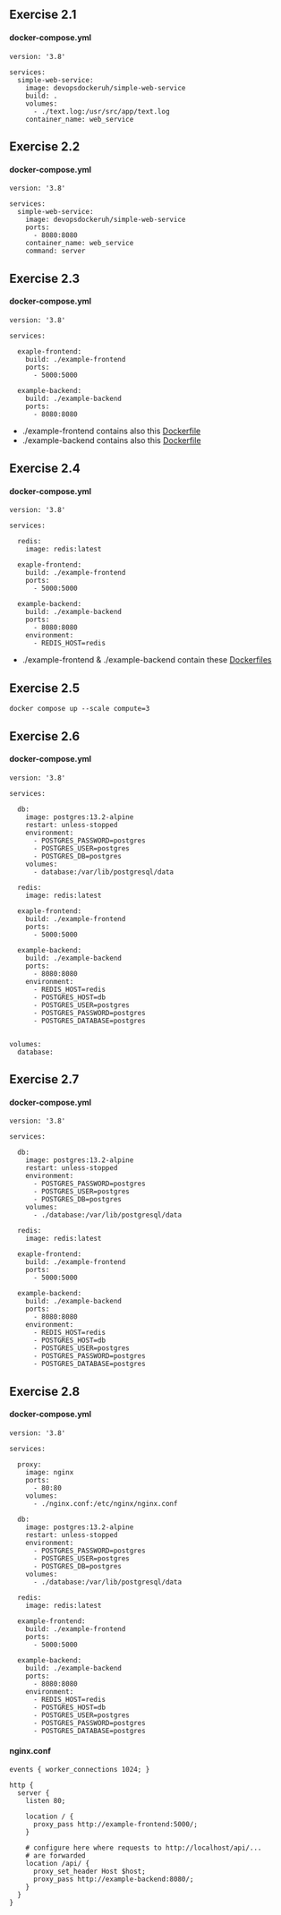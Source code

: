 ## Exercise 2.1

#### docker-compose.yml
```
version: '3.8'

services:
  simple-web-service:
    image: devopsdockeruh/simple-web-service
    build: .
    volumes:
      - ./text.log:/usr/src/app/text.log
    container_name: web_service
```

## Exercise 2.2

#### docker-compose.yml

```
version: '3.8'

services:
  simple-web-service:
    image: devopsdockeruh/simple-web-service
    ports:
      - 8080:8080
    container_name: web_service
    command: server
```

## Exercise 2.3

#### docker-compose.yml
```
version: '3.8'

services:

  exaple-frontend:
    build: ./example-frontend
    ports:
      - 5000:5000

  example-backend:
    build: ./example-backend
    ports:
      - 8080:8080
```

- ./example-frontend contains also this [Dockerfile](https://github.com/Desipeli/devopswithdocker2023/blob/main/part1/README.md#exercise-112)
- ./example-backend contains also this [Dockerfile](https://github.com/Desipeli/devopswithdocker2023/blob/main/part1/README.md#exercise-113)

## Exercise 2.4

#### docker-compose.yml

```
version: '3.8'

services:

  redis:
    image: redis:latest

  exaple-frontend:
    build: ./example-frontend
    ports:
      - 5000:5000

  example-backend:
    build: ./example-backend
    ports:
      - 8080:8080
    environment:
      - REDIS_HOST=redis
```
- ./example-frontend & ./example-backend contain these [Dockerfiles](https://github.com/Desipeli/devopswithdocker2023/blob/main/part1/README.md#exercise-114)

## Exercise 2.5

`docker compose up --scale compute=3`

## Exercise 2.6

#### docker-compose.yml
```
version: '3.8'

services:

  db:
    image: postgres:13.2-alpine
    restart: unless-stopped
    environment:
      - POSTGRES_PASSWORD=postgres
      - POSTGRES_USER=postgres
      - POSTGRES_DB=postgres
    volumes:
      - database:/var/lib/postgresql/data
      
  redis:
    image: redis:latest

  exaple-frontend:
    build: ./example-frontend
    ports:
      - 5000:5000

  example-backend:
    build: ./example-backend
    ports:
      - 8080:8080
    environment:
      - REDIS_HOST=redis
      - POSTGRES_HOST=db
      - POSTGRES_USER=postgres
      - POSTGRES_PASSWORD=postgres
      - POSTGRES_DATABASE=postgres


volumes:
  database:
```

## Exercise 2.7

#### docker-compose.yml
```
version: '3.8'

services:

  db:
    image: postgres:13.2-alpine
    restart: unless-stopped
    environment:
      - POSTGRES_PASSWORD=postgres
      - POSTGRES_USER=postgres
      - POSTGRES_DB=postgres
    volumes:
      - ./database:/var/lib/postgresql/data
      
  redis:
    image: redis:latest

  exaple-frontend:
    build: ./example-frontend
    ports:
      - 5000:5000

  example-backend:
    build: ./example-backend
    ports:
      - 8080:8080
    environment:
      - REDIS_HOST=redis
      - POSTGRES_HOST=db
      - POSTGRES_USER=postgres
      - POSTGRES_PASSWORD=postgres
      - POSTGRES_DATABASE=postgres
```
## Exercise 2.8

#### docker-compose.yml
```
version: '3.8'

services:

  proxy:
    image: nginx
    ports:
      - 80:80
    volumes:
      - ./nginx.conf:/etc/nginx/nginx.conf
    
  db:
    image: postgres:13.2-alpine
    restart: unless-stopped
    environment:
      - POSTGRES_PASSWORD=postgres
      - POSTGRES_USER=postgres
      - POSTGRES_DB=postgres
    volumes:
      - ./database:/var/lib/postgresql/data
      
  redis:
    image: redis:latest

  example-frontend:
    build: ./example-frontend
    ports:
      - 5000:5000

  example-backend:
    build: ./example-backend
    ports:
      - 8080:8080
    environment:
      - REDIS_HOST=redis
      - POSTGRES_HOST=db
      - POSTGRES_USER=postgres
      - POSTGRES_PASSWORD=postgres
      - POSTGRES_DATABASE=postgres
```
#### nginx.conf
```
events { worker_connections 1024; }

http {
  server {
    listen 80;

    location / {
      proxy_pass http://example-frontend:5000/;
    }

    # configure here where requests to http://localhost/api/...
    # are forwarded
    location /api/ {
      proxy_set_header Host $host;
      proxy_pass http://example-backend:8080/;
    }
  }
}

```

